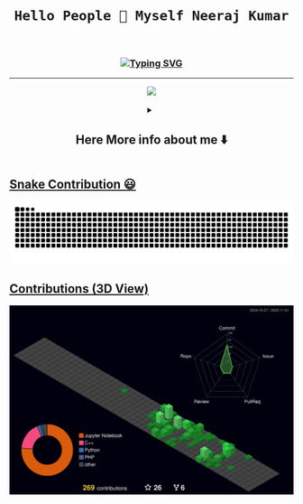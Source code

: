  <h1 align="center"><code>Hello People 👋 Myself Neeraj Kumar</code></h1>
 



<p align="left"> <img src="https://komarev.com/ghpvc/?username=neerajcodes&label=Profile%20views&color=0e75b6&style=flat" alt="" /> </p>
</div ></h1>
 <h3 align=" center"><a href=""><img src="https://readme-typing-svg.demolab.com?font=Shantell+Sans&size=21&duration=4984&pause=900&color=CF82F7&background=5FFF3C00&vCenter=true&random=false&width=435&lines=MCA++Final++Year++Student+++AT;National+Institue+Of+Technology+Warangal;A++passionate++Full++Stack++developer+++And;+Problem++Solver++From++India+%F0%9F%99%8F" alt="Typing SVG" /></a></h3>   


---

<div align="center">
  
![](https://quotes-github-readme.vercel.app/api?type=horizontal&theme=radical)

</div>
<details>

 <summary align="center"><h2>Here More info about me ⬇️ </h2></summary>
 
  # 💫 About Me
  ###
- 🌐 I am from Muzaffarpur , Bihar

- 🔌 Welcome to test and anlayze  [Smart Image Descriptor](https://github.com/neerajcodes888/Smart-Image-Descriptor)

- 🔭 Analyze and report bugs My  [Library management System](http://ourlms2024.great-site.net)

- 🔦 Exploring Various [data science Ideas](https://github.com/neerajcodes888/Data-Science)

- 💬 Ask me about **Full Stack Development**

- 📫 How to reach me **neerajmail888@gmail.com**
  
- ⚡ Fun fact  :  Every commit tells my story, one repo at a time

###
  
# 👩‍💻 Coding Platforms
<p align="left">
<p align="left">
    <a href="https://leetcode.com/neerajcodes888/" target="_blank" rel="noreferrer"><img align="center"
            src="https://img.shields.io/badge/LeetCode-222222?style=for-the-badge&logo=Leetcode&logoColor=white"
            alt="legitcodes" height="30" width="140" /></a>
    <a href="https://auth.geeksforgeeks.org/user/neerajcodes888" target="_blank" rel="noreferrer"><img align="center"
            src="https://img.shields.io/badge/GFG-green?style=for-the-badge&logo=geeksforgeeks&logoColor=white"
            alt="neerajcodes" height="30" width="100" /></a>
    <a href="https://www.hackerrank.com/profile/NeerajCoding888" target="_blank" rel="noreferrer"><img align="center"
            src="https://img.shields.io/badge/HackerRank-6fb107?style=for-the-badge&logo=hackerRank&logoColor=white"
            alt="NeerajCoding888" height="30" width="150" /></a>
     <a href="https://www.kaggle.com/neerajdata" target="_blank" rel="noreferrer"><img align="center"
            src="https://img.shields.io/badge/Kaggle-20BEFF?style=for-the-badge&logo=Kaggle&logoColor=white"
            alt="NeerajData" height="30" width="150" /></a>

            
  
 
</p>



# 🌐 Social Platforms
 
<p align="left">
<p align="left">
  <a href="https://www.linkedin.com/in/neeraj-kumar-9a75811a2/" target="blank"><img align="center" 
            src="https://img.shields.io/badge/LinkedIn-0077b5?style=for-the-badge&logo=linkedin&logoColor=white" 
            height="30" width=" 140" /></a>
    <a href="https://www.facebook.com/neeraj.raj.184881" target="blank"><img align="center" 
            src="https://img.shields.io/badge/Facebook-1877F2?style=for-the-badge&logo=facebook&logoColor=white" 
            height="30" width=" 140" /></a>
    <a href="https://www.instagram.com/_the_neeraj_official?igsh=YTQwZjQ0NmI0OA==" target="_blank" rel="noreferrer"><img align="center"
            src="https://img.shields.io/badge/Instagram-E4405F?style=for-the-badge&logo=instagram&logoColor=white"
            alt="legitcodes" height="30" width="140" /></a>

</p>




# 💻 Tech Stack
<h3 align="left">Languages :</h3>
<p align="left"> 
<a href="https://www.cprogramming.com/" target="_blank" rel="noreferrer"> 
<img src="https://img.shields.io/badge/-1598B6?style=for-the-badge&logo=c&logoColor=white" alt="c" width="50" height="40"/></a> 
<a href="https://www.w3schools.com/cpp/" target="_blank" rel="noreferrer"> 
<img src="https://img.shields.io/badge/C++-1598B6?style=for-the-badge&logo=c%2B%2B&logoColor=white" alt="c++" width="90" height="40"/></a> 
<a href="https://www.java.com" target="_blank" rel="noreferrer"> 
<img src="https://img.shields.io/badge/java-%23ED8B00.svg?style=for-the-badge&logo=java&logoColor=white" alt="java" width="90" height="40"/></a> 
<a href="https://www.learnpython.org/" target="_blank" rel="noreferrer"> 
<img src="https://img.shields.io/badge/Python-3776AB?style=for-the-badge&logo=python&logoColor=white" alt="python3" width="90" height="40"/></a> 
<a href="https://www.w3schools.com/r/" target="_blank" rel="noreferrer"> 
<img src="https://img.shields.io/badge/R-276DC3?style=for-the-badge&logo=r&logoColor=white" alt="python3" width="90" height="40"/></a> 
<h3 align="left">Web Development :</h3>
<p align="left"> 
  <a href="https://www.php.net" target="_blank" rel="noreferrer"> 
<img src="https://img.shields.io/badge/PHP-171515?style=for-the-badge&logo=php&logoColor=white" alt="php" width="80" height="40"/></a> 
<a href="https://www.w3.org/html/" target="_blank" rel="noreferrer"> 
<img src="https://img.shields.io/badge/HTML5-E34F26?style=for-the-badge&logo=html5&logoColor=white" alt="html5" width="90" height="40"/></a> 
<a href="https://www.w3schools.com/css/" target="_blank" rel="noreferrer"> 
<img src="https://img.shields.io/badge/CSS3-1572B6?style=for-the-badge&logo=css3&logoColor=white" alt="css3" width="80" height="40"/></a> 
<a href="https://developer.mozilla.org/en-US/docs/Web/JavaScript" target="_blank" rel="noreferrer"> 
<img src="https://img.shields.io/badge/JavaScript-323330?style=for-the-badge&logo=javascript&logoColor=F7DF1E" alt="javascript" width="140" height="40"/></a> 
</p>
<h3 align="left">Tools :</h3>
<p align="left"> 
<a href="https://www.mysql.com/" target="_blank" rel="noreferrer"> 
<img src="https://img.shields.io/badge/Oracle DB-171515?style=for-the-badge&logo=oracle&logoColor=red" alt="oracle" width="120" height="40"/></a> 
<a href="https://unity.com/" target="_blank" rel="noreferrer"> 
<img src="https://img.shields.io/badge/unity%20engine-171515?style=for-the-badge&logo=unity&logoColor=white" alt="unity" width="160" height="40"/></a> 
<a href="https://visualstudio.microsoft.com/" target="_blank" rel="noreferrer"> 
<img src="https://img.shields.io/badge/Visual%20Studio%20Code-0078d7.svg?style=for-the-badge&logo=visual-studio-code&logoColor=white" alt="VsCode" width="200" height="40"/></a>
<a href="https://www.jetbrains.com/idea/" target="_blank" rel="noreferrer"> 
<img src="https://img.shields.io/badge/IntelliJIDEA-000000.svg?style=for-the-badge&logo=intellij-idea&logoColor=white" alt="IntelliJ" width="180" height="40"/></a>

<a href="https://replit.com/@NeerajCodes" target="_blank" rel="noreferrer"> 
<img src="https://img.shields.io/badge/replit-667881?style=for-the-badge&logo=replit&logoColor=white" alt="replit" width="180" height="40"/></a>
  
<h3 align="left">Operating Systems :</h3>
<p align="left"> 
<a href="https://www.microsoft.com/en-ca/software-download/windows10" target="_blank" rel="noreferrer"> 
<img src="https://img.shields.io/badge/Windows-0078D6?style=for-the-badge&logo=windows&logoColor=white" alt="windows" width="180" height="40"/></a>
<a href="https://releases.ubuntu.com/" target="_blank" rel="noreferrer"> 
<img src="https://img.shields.io/badge/Ubuntu-E95420?style=for-the-badge&logo=ubuntu&logoColor=white" alt="ubuntu" width="180" height="40"/></a>
<a href="https://zorin.com/os/" target="_blank" rel="noreferrer"> 
<img src="https://img.shields.io/badge/Zorin%20OS-0CC1F3?style=for-the-badge&logo=zorin&logoColor=white" alt="IntelliJ" width="180" height="40"/></a>
<a href="https://www.redhat.com/en/technologies/linux-platforms/enterprise-linux" target="_blank" rel="noreferrer"> 
<img src="https://img.shields.io/badge/Red%20Hat-EE0000?style=for-the-badge&logo=redhat&logoColor=white" alt="IntelliJ" width="180" height="40"/></a>
<a href="https://pop.system76.com/" target="_blank" rel="noreferrer"> 
<img src="https://img.shields.io/badge/Pop!_OS-48B9C7?style=for-the-badge&logo=Pop!_OS&logoColor=white" alt="IntelliJ" width="180" height="40"/></a>

  
# 📊 GitHub Stats
 <div align="center">
   
![](https://github-readme-stats.vercel.app/api?username=neerajcodes888&theme=blue-green&hide_border=false&include_all_commits=false&count_private=false)<br/>

![](https://github-readme-streak-stats.herokuapp.com/?user=neerajcodes888&theme=blue-green&hide_border=false)<br/>

![](https://github-readme-stats.vercel.app/api/top-langs/?username=neerajcodes888&theme=blue-green&hide_border=false&include_all_commits=false&count_private=false&layout=compact)

![](http://github-profile-summary-cards.vercel.app/api/cards/profile-details?username=neerajcodes888&theme=highcontrast)

## 🏆 GitHub Trophies
![](https://github-profile-trophy.vercel.app/?username=neerajcodes888&theme=darkhub&no-frame=false&no-bg=false&margin-w=4)

### 🔝 Top Contributed Repo
![](https://github-contributor-stats.vercel.app/api?username=neerajcodes888&limit=5&theme=gruvbox&combine_all_yearly_contributions=true)



<!--START_SECTION:activity-->


---



<div align="left">
  
# 📊 Leetcode Stats:

<div>
<div align="center">
  
![LeetCode Stats](https://leetcode.card.workers.dev/neerajcodes888?theme=auto&font=baloo&extension=activity)

<div>

<div align="left">
  
# 📊 GFG Stats:

<div>



<div align="center">
  
  ![Neeraj's geeksForgeeks stats](https://geeks-for-geeks-stats-api-napiyo.vercel.app/?userName=neerajcodes888)
    
<div>

<div align="left">
  
# 📊 Chess Stats:

<div>

<div align="center">

<!--START_SECTION:chessStats-->
<!-- Automatically generated with https://github.com/Balastrong/chess-stats-action -->

| Type | Rapid ⏲️ | Blitz ⚡ | Bullet 🔫 |
|:---:|:---:|:---:|:---:|
| Current | 676 | 367 | 295 |
| Best | 695 | No Rating | No Rating |

| White ⚪ | Black ⚫ | Result 🏆 | Date 📅 | Position 🗺️ | Type 🕕 |
|:---:|:---:|:---:|:---:|:---:|:---:|
| MEOWWME0WW | **ChessHamper888** | win 🥇 | 27/10/2024 | <a href="http://www.ee.unb.ca/cgi-bin/tervo/fen.pl?select=rn1q1b1r/pBpp1kpp/1p2p3/8/2nP4/2P3P1/PP3P1P/R1B1K1NR b KQ -">Link</a> | Rapid |
| turtleistheboss | **ChessHamper888** | win 🥇 | 27/10/2024 | <a href="http://www.ee.unb.ca/cgi-bin/tervo/fen.pl?select=1k6/rb6/p6p/q2P1Bp1/2P5/pP3N1P/5PP1/4R1K1 w - -">Link</a> | Rapid |
| **ChessHamper888** | Sunasaaa | win 🥇 | 26/10/2024 | <a href="http://www.ee.unb.ca/cgi-bin/tervo/fen.pl?select=3q1rk1/1p2np1Q/1b6/3p2p1/1Pp3n1/2P1Pp2/3P4/BN2K1NR b - -">Link</a> | Rapid |
| Sunasaaa | **ChessHamper888** | resigned ❌ | 26/10/2024 | <a href="http://www.ee.unb.ca/cgi-bin/tervo/fen.pl?select=rb6/1bqR1k2/p1n2N1Q/1pP3B1/4p3/7P/PPP2PP1/4R1K1 b - -">Link</a> | Rapid |
| rimurutempest112009 | **ChessHamper888** | checkmated ❌ | 26/10/2024 | <a href="http://www.ee.unb.ca/cgi-bin/tervo/fen.pl?select=rn2R1kr/1b1p1p2/ppp2P1p/6p1/8/1PNB2P1/P1PP1P1P/6K1 b - -">Link</a> | Rapid |
| **ChessHamper888** | thefakevii | win 🥇 | 26/10/2024 | <a href="http://www.ee.unb.ca/cgi-bin/tervo/fen.pl?select=6kr/bb2KNpp/2q5/5pPn/8/B2P3P/n3PP2/7R b - -">Link</a> | Blitz |
| **ChessHamper888** | MohamedT51 | abandoned  | 26/10/2024 | <a href="http://www.ee.unb.ca/cgi-bin/tervo/fen.pl?select=8/p7/2q1k3/4p3/P7/8/K1q5/3R4 w - -">Link</a> | Rapid |
| MohamedT51 | **ChessHamper888** | win 🥇 | 26/10/2024 | <a href="http://www.ee.unb.ca/cgi-bin/tervo/fen.pl?select=rn2k3/pbpp3p/1p4p1/8/1Q1p4/1P4P1/P4P1P/1N3RKq w q -">Link</a> | Rapid |
| **ChessHamper888** | Ceety | resigned ❌ | 26/10/2024 | <a href="http://www.ee.unb.ca/cgi-bin/tervo/fen.pl?select=3r1b2/Qppk2p1/5p2/3B1b2/8/P3n2K/3PPP2/q5N1 w - -">Link</a> | Rapid |
| **ChessHamper888** | MunPieStar | checkmated ❌ | 26/10/2024 | <a href="http://www.ee.unb.ca/cgi-bin/tervo/fen.pl?select=1r2r1k1/p4p1p/1p3pn1/8/Q4P1b/P1N1p1qK/3P2B1/R5R1 w - -">Link</a> | Rapid |

<!--END_SECTION:chessStats-->

<div>

 <div align="center">
  
## 😂 Have a Smile

<img src='https://randommeme-five.vercel.app/' style="height: 400px;"/>

 </div>
</div>

---


<h2 align='left'><i><a href="https://github.com/neerajcodes888/github-readme-activity-graph">📈 Activity Graph </i></h2>
  
![Neeraj's github activity graph](https://github-readme-activity-graph.vercel.app/graph?username=neerajcodes888&bg_color=000000&color=1521cb&line=cc5200&point=0acd0d&area=true&hide_border=true)



</details>




## Snake Contribution 😃
<div align="center">
 
![snake gif](https://github.com/neerajcodes888/neerajcodes888/blob/output/snake.svg)

</div>

## Contributions (3D View)
<div align="center">
 
![3d](https://github.com/neerajcodes888/neerajcodes888/blob/main/profile-3d-contrib/profile-night-green.svg)

</div>

